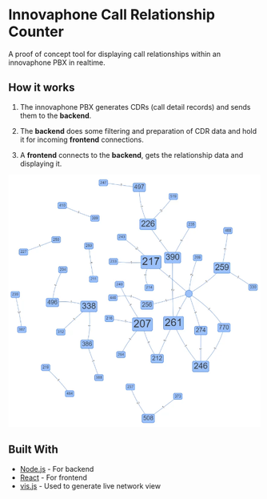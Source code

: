# Innovaphone Call Relationship Counter

A proof of concept tool for displaying call relationships within an innovaphone PBX in realtime.

## How it works

1. The innovaphone PBX generates CDRs (call detail records) and sends them to the __backend__.

2. The __backend__ does some filtering and preparation of CDR data and hold it for incoming __frontend__ connections.

3. A __frontend__ connects to the __backend__, gets the relationship data and displaying it.

![Network view](docs/network.png?raw=true "Network view")

## Built With

* [Node.js](https://nodejs.org/en/) - For backend
* [React](https://reactjs.org/) - For frontend
* [vis.js](https://visjs.org/) - Used to generate live network view
